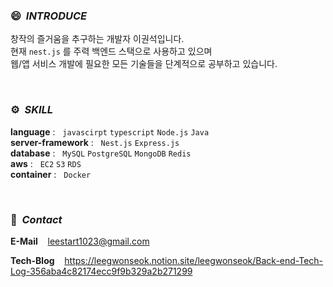 ### 😄 &nbsp;*INTRODUCE*

창작의 즐거움을 추구하는 개발자 이권석입니다. <br>
현재 `nest.js` 를 주력 백엔드 스택으로 사용하고 있으며 <br>
웹/앱 서비스 개발에 필요한 모든 기술들을 단계적으로 공부하고 있습니다.


<br>

### ⚙ &nbsp;*SKILL*

**language** : &nbsp;&nbsp;`javascirpt` `typescript` `Node.js` `Java` <br>
**server-framework** : &nbsp;&nbsp;`Nest.js` `Express.js` <br>
**database** : &nbsp;&nbsp;`MySQL` `PostgreSQL` `MongoDB` `Redis` <br>
**aws** : &nbsp;&nbsp;`EC2` `S3` `RDS` <br>
**container** : &nbsp;&nbsp;`Docker` <br>

<br>

### 👋 &nbsp;*Contact*

**E-Mail** &nbsp;&nbsp; leestart1023@gmail.com

**Tech-Blog** &nbsp;&nbsp; https://leegwonseok.notion.site/leegwonseok/Back-end-Tech-Log-356aba4c82174ecc9f9b329a2b271299
